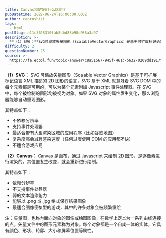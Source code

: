 ```yaml
---
title: Canvas和SVG有什么区别？
pubDatetime: 2022-06-24T16:00:00.000Z
author: caorushizi
tags:
  - html
postSlug: a11c3698310fab8dbd88b90d988a3a97
description: >-
  **（1）SVG：**SVG可缩放矢量图形（ScalableVectorGraphics）是基于可扩展标记语言XML描述的2D图形的语言，SVG基于XML就意味着SVGDOM中的每个元素都是可用的，可
difficulty: 2
questionNumber: 25
source: >-
  https://fe.ecool.fun/topic-answer/c8a51567-945f-461d-b632-0209dd1917f5?orderBy=updateTime&order=desc&tagId=12
---
```


**（1）SVG：** SVG 可缩放矢量图形（Scalable Vector Graphics）是基于可扩展标记语言 XML 描述的 2D 图形的语言，SVG 基于 XML 就意味着 SVG DOM 中的每个元素都是可用的，可以为某个元素附加 Javascript 事件处理器。在 SVG 中，每个被绘制的图形均被视为对象。如果 SVG 对象的属性发生变化，那么浏览器能够自动重现图形。

其特点如下：

- 不依赖分辨率
- 支持事件处理器
- 最适合带有大型渲染区域的应用程序（比如谷歌地图）
- 复杂度高会减慢渲染速度（任何过度使用 DOM 的应用都不快）
- 不适合游戏应用

**（2）Canvas：** Canvas 是画布，通过 Javascript 来绘制 2D 图形，是逐像素进行渲染的。其位置发生改变，就会重新进行绘制。

其特点如下：

- 依赖分辨率
- 不支持事件处理器
- 弱的文本渲染能力
- 能够以 .png 或 .jpg 格式保存结果图像
- 最适合图像密集型的游戏，其中的许多对象会被频繁重绘

注：矢量图，也称为面向对象的图像或绘图图像，在数学上定义为一系列由线连接的点。矢量文件中的图形元素称为对象。每个对象都是一个自成一体的实体，它具有颜色、形状、轮廓、大小和屏幕位置等属性。
